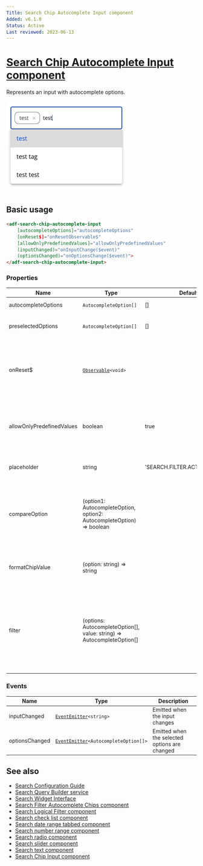 ```yaml
---
Title: Search Chip Autocomplete Input component
Added: v6.1.0
Status: Active
Last reviewed: 2023-06-13
---
```


# [Search Chip Autocomplete Input component](../../../lib/content-services/src/lib/search/components/search-chip-autocomplete-input/search-chip-autocomplete-input.component.ts "Defined in search-chip-autocomplete-input.component.ts")

Represents an input with autocomplete options.

![Search Chip Autocomplete Input](../../docassets/images/search-chip-autocomplete-input.png)

## Basic usage

```html
<adf-search-chip-autocomplete-input
    [autocompleteOptions]="autocompleteOptions"
    [onReset$]="onResetObservable$"
    [allowOnlyPredefinedValues]="allowOnlyPredefinedValues"
    (inputChanged)="onInputChange($event)"
    (optionsChanged)="onOptionsChange($event)">
</adf-search-chip-autocomplete-input>
```

### Properties

| Name                       | Type                                                                   | Default value | Description                                                                                                                                   |
|----------------------------|------------------------------------------------------------------------|----|-----------------------------------------------------------------------------------------------------------------------------------------------|
| autocompleteOptions        | `AutocompleteOption[]`                                                 | [] | Options for autocomplete                                                                                                                      |
| preselectedOptions         | `AutocompleteOption[]`                                                 | [] | Options which are selected from start                                                                                                         |
| onReset$                   | [`Observable`](https://rxjs.dev/guide/observable)`<void>`              |    | Observable that will listen to any reset event causing component to clear the chips and input                                                 |
| allowOnlyPredefinedValues  | boolean                                                                | true | A flag that indicates whether it is possible to add a value not from the predefined ones                                                      |
| placeholder                | string                                                                 | 'SEARCH.FILTER.ACTIONS.ADD_OPTION' | Placeholder which should be displayed in input.                                                                                               |
| compareOption              | (option1: AutocompleteOption, option2: AutocompleteOption) => boolean  |  | Function which is used to selected options with all options so it allows to detect which options are already selected.                        |
| formatChipValue            | (option: string) => string                                             |  | Function which is used to format custom typed options.                                                                                        |
| filter                     | (options: AutocompleteOption[], value: string) => AutocompleteOption[] |  | Function which is used to filter out possible options from hint. By default it checks if option includes typed value and is case insensitive. |

### Events

| Name | Type | Description                                   |
| ---- | ---- |-----------------------------------------------|
| inputChanged | [`EventEmitter`](https://angular.io/api/core/EventEmitter)`<string>` | Emitted when the input changes                |
| optionsChanged | [`EventEmitter`](https://angular.io/api/core/EventEmitter)`<AutocompleteOption[]>` | Emitted when the selected options are changed |

## See also

-   [Search Configuration Guide](../../user-guide/search-configuration-guide.md)
-   [Search Query Builder service](../services/search-query-builder.service.md)
-   [Search Widget Interface](../interfaces/search-widget.interface.md)
-   [Search Filter Autocomplete Chips component](search-filter-autocomplete-chips.component.md)
-   [Search Logical Filter component](search-logical-filter.component.md)
-   [Search check list component](search-check-list.component.md)
-   [Search date range tabbed component](search-date-range-tabbed.component.md)
-   [Search number range component](search-number-range.component.md)
-   [Search radio component](search-radio.component.md)
-   [Search slider component](search-slider.component.md)
-   [Search text component](search-text.component.md)
-   [Search Chip Input component](search-chip-input.component.md)
